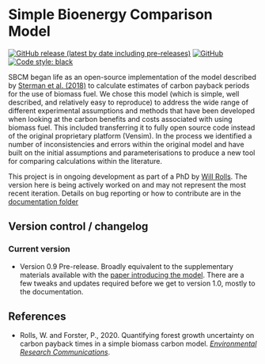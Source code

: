 
# Simple Bioenergy Comparison Model
[![GitHub release (latest by date including pre-releases)](https://img.shields.io/github/v/release/Priestley-Centre/SBCM?include_prereleases)](https://github.com/Priestley-Centre/SBCM/releases)
[![GitHub](https://img.shields.io/github/license/Priestley-Centre/SBCM)](https://github.com/Priestley-Centre/SBCM/blob/master/LICENSE)
[![Code style: black](https://img.shields.io/badge/code%20style-black-000000.svg)](https://github.com/psf/black)

SBCM began life as an open-source implementation of the model described by [Sterman et al. (2018)](https://iopscience.iop.org/article/10.1088/1748-9326/aaa512) to calculate estimates of carbon payback periods for the use of biomass fuel. We chose this model (which is simple, well described, and relatively easy to reproduce) to address the wide range of different experimental assumptions and methods that have been developed when looking at the carbon benefits and costs associated with using biomass fuel. This included transferring it to fully open source code instead of the original proprietary platform (Vensim). In the process we identified a number of inconsistencies and errors within the original model and have built on the initial assumptions and parameterisations to produce a new tool for comparing calculations within the literature. 

This project is in ongoing development as part of a PhD by [Will Rolls](https://www.researchgate.net/profile/Will_Rolls2). The version here is being actively worked on and may not represent the most recent iteration. Details on bug reporting or how to contribute are in the [documentation folder](https://github.com/Priestley-Centre/SBCM/blob/master/Documentation) 

## Version control / changelog

### Current version

- Version 0.9 Pre-release. Broadly equivalent to the supplementary materials available with the [paper introducing the model](https://iopscience.iop.org/article/10.1088/2515-7620/ab7ff3). There are a few tweaks and updates required before we get to version 1.0, mostly to the documentation. 

## References

- Rolls, W. and Forster, P., 2020. Quantifying forest growth uncertainty on carbon payback times in a simple biomass carbon model. [*Environmental Research Communications*](https://iopscience.iop.org/article/10.1088/2515-7620/ab7ff3).
